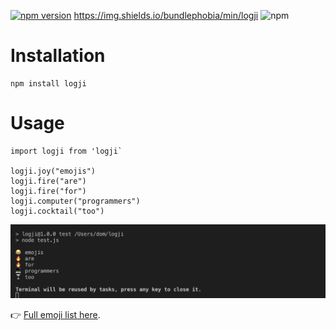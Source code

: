 [![npm version](https://badge.fury.io/js/logji.svg)](https://badge.fury.io/js/logji) https://img.shields.io/bundlephobia/min/logji ![npm](https://img.shields.io/npm/dw/logji)

# Installation

```
npm install logji
```

# Usage

```
import logji from 'logji`

logji.joy("emojis")
logji.fire("are")
logji.fire("for")   
logji.computer("programmers")
logji.cocktail("too")
```

![terminal](https://github.com/domfyi/logji/blob/master/screen.png?raw=true)

👉 [Full emoji list here](https://github.com/domfyi/logji/blob/master/list.json).
